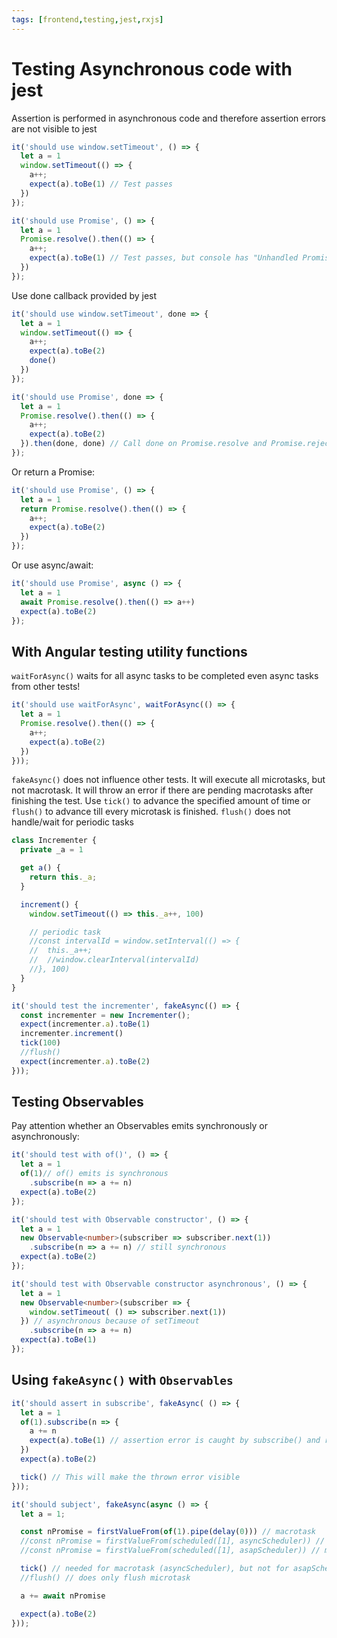 ```yaml
---
tags: [frontend,testing,jest,rxjs]
---
```


# Testing Asynchronous code with jest

Assertion is performed in asynchronous code and therefore assertion errors are not visible to jest

```ts
it('should use window.setTimeout', () => {
  let a = 1
  window.setTimeout(() => {
    a++;
    expect(a).toBe(1) // Test passes
  })
});

it('should use Promise', () => {
  let a = 1
  Promise.resolve().then(() => {
    a++;
    expect(a).toBe(1) // Test passes, but console has "Unhandled Promise rejection" error
  })
});
```

Use done callback provided by jest

```ts
it('should use window.setTimeout', done => {
  let a = 1
  window.setTimeout(() => {
    a++;
    expect(a).toBe(2)
    done()
  })
});

it('should use Promise', done => {
  let a = 1
  Promise.resolve().then(() => {
    a++;
    expect(a).toBe(2)
  }).then(done, done) // Call done on Promise.resolve and Promise.reject
});
```

Or return a Promise:

```ts
it('should use Promise', () => {
  let a = 1
  return Promise.resolve().then(() => {
    a++;
    expect(a).toBe(2)
  })
});
```

Or use async/await:

```ts
it('should use Promise', async () => {
  let a = 1
  await Promise.resolve().then(() => a++)
  expect(a).toBe(2)
});
```

## With Angular testing utility functions

`waitForAsync()` waits for all async tasks to be completed even async tasks from other tests!

```ts
it('should use waitForAsync', waitForAsync(() => {
  let a = 1
  Promise.resolve().then(() => {
    a++;
    expect(a).toBe(2)
  })
}));
```

`fakeAsync()` does not influence other tests. It will execute all microtasks, but not macrotask. It will throw an error if there are pending macrotasks after finishing the test. Use `tick()` to advance the specified amount of time or `flush()` to advance till every microtask is finished. `flush()` does not handle/wait for periodic tasks

```ts
class Incrementer {
  private _a = 1

  get a() {
    return this._a;
  }

  increment() {
    window.setTimeout(() => this._a++, 100)

    // periodic task
    //const intervalId = window.setInterval(() => {
    //  this._a++;
    //  //window.clearInterval(intervalId)
    //}, 100)
  }
}

it('should test the incrementer', fakeAsync(() => {
  const incrementer = new Incrementer();
  expect(incrementer.a).toBe(1)
  incrementer.increment()
  tick(100)
  //flush()
  expect(incrementer.a).toBe(2)
}));
```

## Testing Observables

Pay attention whether an Observables emits synchronously or asynchronously:

```ts
it('should test with of()', () => {
  let a = 1
  of(1)// of() emits is synchronous
    .subscribe(n => a += n)
  expect(a).toBe(2)
});

it('should test with Observable constructor', () => {
  let a = 1
  new Observable<number>(subscriber => subscriber.next(1))
    .subscribe(n => a += n) // still synchronous
  expect(a).toBe(2)
});

it('should test with Observable constructor asynchronous', () => {
  let a = 1
  new Observable<number>(subscriber => {
    window.setTimeout( () => subscriber.next(1))
  }) // asynchronous because of setTimeout
    .subscribe(n => a += n)
  expect(a).toBe(1)
});
```

## Using `fakeAsync()` with `Observables`

```ts
it('should assert in subscribe', fakeAsync( () => {
  let a = 1
  of(1).subscribe(n => {
    a += n
    expect(a).toBe(1) // assertion error is caught by subscribe() and re-thrown asynchronously
  })
  expect(a).toBe(2)

  tick() // This will make the thrown error visible
}));
```

```ts
it('should subject', fakeAsync(async () => {
  let a = 1;

  const nPromise = firstValueFrom(of(1).pipe(delay(0))) // macrotask
  //const nPromise = firstValueFrom(scheduled([1], asyncScheduler)) // macrotask
  //const nPromise = firstValueFrom(scheduled([1], asapScheduler)) // microtask

  tick() // needed for macrotask (asyncScheduler), but not for asapScheduler. Because microtask is awaited by await
  //flush() // does only flush microtask

  a += await nPromise

  expect(a).toBe(2)
}));
```
